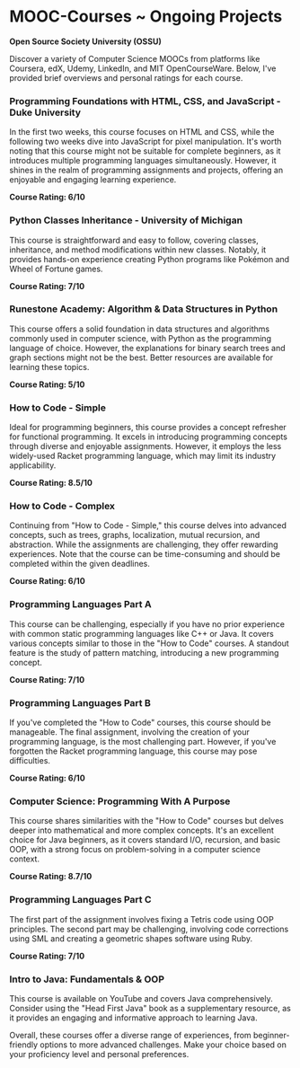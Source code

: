# MOOC-Courses ~ Ongoing Projects
**Open Source Society University (OSSU)**

Discover a variety of Computer Science MOOCs from platforms like Coursera, edX, Udemy, LinkedIn, and MIT OpenCourseWare. Below, I've provided brief overviews and personal ratings for each course.

### **Programming Foundations with HTML, CSS, and JavaScript - Duke University**
In the first two weeks, this course focuses on HTML and CSS, while the following two weeks dive into JavaScript for pixel manipulation. It's worth noting that this course might not be suitable for complete beginners, as it introduces multiple programming languages simultaneously. However, it shines in the realm of programming assignments and projects, offering an enjoyable and engaging learning experience.

**Course Rating: 6/10**

### **Python Classes Inheritance - University of Michigan**
This course is straightforward and easy to follow, covering classes, inheritance, and method modifications within new classes. Notably, it provides hands-on experience creating Python programs like Pokémon and Wheel of Fortune games.

**Course Rating: 7/10**

### **Runestone Academy: Algorithm & Data Structures in Python**
This course offers a solid foundation in data structures and algorithms commonly used in computer science, with Python as the programming language of choice. However, the explanations for binary search trees and graph sections might not be the best. Better resources are available for learning these topics.

**Course Rating: 5/10**

### **How to Code - Simple**
Ideal for programming beginners, this course provides a concept refresher for functional programming. It excels in introducing programming concepts through diverse and enjoyable assignments. However, it employs the less widely-used Racket programming language, which may limit its industry applicability.

**Course Rating: 8.5/10**

### **How to Code - Complex**
Continuing from "How to Code - Simple," this course delves into advanced concepts, such as trees, graphs, localization, mutual recursion, and abstraction. While the assignments are challenging, they offer rewarding experiences. Note that the course can be time-consuming and should be completed within the given deadlines.

**Course Rating: 6/10**

### **Programming Languages Part A**
This course can be challenging, especially if you have no prior experience with common static programming languages like C++ or Java. It covers various concepts similar to those in the "How to Code" courses. A standout feature is the study of pattern matching, introducing a new programming concept.

**Course Rating: 7/10**

### **Programming Languages Part B**
If you've completed the "How to Code" courses, this course should be manageable. The final assignment, involving the creation of your programming language, is the most challenging part. However, if you've forgotten the Racket programming language, this course may pose difficulties.

**Course Rating: 6/10**

### **Computer Science: Programming With A Purpose**
This course shares similarities with the "How to Code" courses but delves deeper into mathematical and more complex concepts. It's an excellent choice for Java beginners, as it covers standard I/O, recursion, and basic OOP, with a strong focus on problem-solving in a computer science context.

**Course Rating: 8.7/10**

### **Programming Languages Part C**
The first part of the assignment involves fixing a Tetris code using OOP principles. The second part may be challenging, involving code corrections using SML and creating a geometric shapes software using Ruby.

**Course Rating: 7/10**

### **Intro to Java: Fundamentals & OOP**
This course is available on YouTube and covers Java comprehensively. Consider using the "Head First Java" book as a supplementary resource, as it provides an engaging and informative approach to learning Java.

Overall, these courses offer a diverse range of experiences, from beginner-friendly options to more advanced challenges. Make your choice based on your proficiency level and personal preferences.

